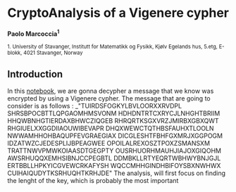 # CryptoAnalysis of a Vigenere cypher
**Paolo Marcoccia<sup>1</sup>**

<sub>1. University of Stavanger, Institutt for Matematikk og Fysikk, Kjølv Egelands hus, 5.etg, E-blokk, 4021 Stavanger, Norway </sub> 

## Introduction ##

In this [notebook](https://github.com/KuZa91/CryptoAnalysis_of_a_Vigenere_cypher/blob/main/VigenereCypherCryptoanalysis.ipynb), we are gonna decypher a message that we know was encrypted by using a Vigenere cypher. The message that are going to consider is as follows : 
_"TUIRDSFOGKYLBVLOORXXRVDPL
  SHRSBPOCBTTLQPGAOMHMSVONM
  HDHDNTRTCXRYCJLNHGHTBRIIM
  HHQWBNHGTIERDAXBHWCZIQGEB
  RHRQRTKSGXVRZJMIRBXGBXQWT
  RHGIUELXXGGDIIAOUWIBEVAPR
  DHQXWEWCTQTHBSFAUHXTLOOLN
  NWWAMHHOHBAQUPFEVGRAEGIAX
  DICGLESHTFBHFGXMRJXGGPOGM
  IDZATWZCJEDESPLIJBPEAGWEE
  OPOILALREXOSZTPOXZSMANSXM
  TRATTNWVPMWKOIAASDTGEGPTY
  OUSRHUORHMAUHJIAJOXGIQOHM
  AWSRHUQQXEMHSIBNJCCPEGBTL
  DDMBKLLRTYEQRTWBHWYBNJGJL
  ERTBBLLHPKYICGVEWCRKAFYSH
  WQCCMHHGINDHBIFOYSBXNWHWX
  CUIHAIQUDYTKSRHUQHTKRHJDE"
The analysis, will first focus on finding the lenght of the key, which is probably the most important 
